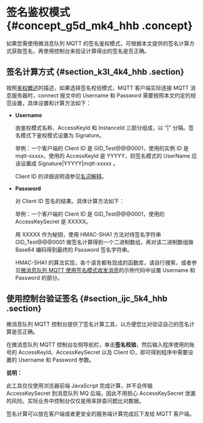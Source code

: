 # 签名鉴权模式 {#concept_g5d_mk4_hhb .concept}

如果您需使用微消息队列 MQTT 的签名鉴权模式，可根据本文提供的签名计算方式获取签名，再使用控制台来验证计算得出的签名是否正确。

## 签名计算方式 {#section_k3l_4k4_hhb .section}

按照[鉴权概述](cn.zh-CN/权限验证/鉴权概述.md#)的描述，如果选择签名校验模式，MQTT 客户端实际连接 MQTT 消息服务器时，connect 报文中的 Username 和 Password 需要按照本文约定的规范设置，具体设置和计算方法如下：

-   **Username**

    由鉴权模式名称、AccessKeyId 和 InstanceId 三部分组成，以 “|” 分隔。签名模式下鉴权模式设置为 Signature。

    举例：一个客户端的 Client ID 是 GID\_Test@@@0001，使用的实例 ID 是 mqtt-xxxxx，使用的 AccessKeyId 是 YYYYY，则签名模式的 UserName 应该设置成 Signature|YYYYY|mqtt-xxxxx 。

    Client ID 的详细说明请参见[名词解释](../cn.zh-CN/产品简介/名词解释.md#)。

-   **Password**

    对 Client ID 签名的结果。具体计算方法如下：

    举例：一个客户端的 Client ID 是 GID\_Test@@@0001，使用的 AccessKeySecret 是 XXXXX。

    用 XXXXX 作为秘钥，使用 HMAC-SHA1 方法对待签名字符串 GID\_Test@@@0001 做签名计算得到一个二进制数组，再对该二进制数组做 Base64 编码得到最终的 Password 签名字符串。

    HMAC-SHA1 的算法实现，各个语言都有现成的函数库，请自行搜索，或者参见[微消息队列 MQTT 使用签名模式收发消息](../cn.zh-CN/功能概述/消息收发功能.md#section_vtj_cxw_hhb)的示例代码中设置 Username 和 Password 的部分。


## 使用控制台验证签名 {#section_ijc_5k4_hhb .section}

微消息队列 MQTT 控制台提供了签名计算工具，以方便您比对验证自己的签名计算是否正确。

在微消息队列 MQTT 控制台左侧导航栏，单击**签名校验**，然后输入程序使用的账号的 AccessKeyId、AccessKeySecret 以及 Client ID，即可得到程序中需要设置的 Username 和 Password 参数。

**说明：** 

此工具仅仅使用浏览器前端 JavaScript 完成计算，并不会传输 AccessKeySecret 到消息队列 MQ 后端，因此不用担心 AccessKeySecret 泄漏的风险。实际业务中控制台仅仅是用来排查问题比对数据。

签名计算可以放在客户端或者更安全的服务端计算完成后下发给 MQTT 客户端。

